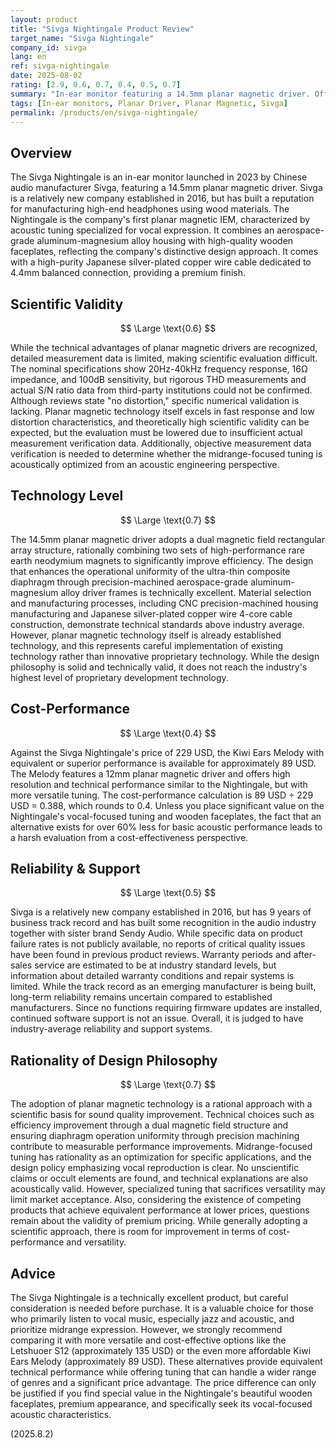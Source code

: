 ```yaml
---
layout: product
title: "Sivga Nightingale Product Review"
target_name: "Sivga Nightingale"
company_id: sivga
lang: en
ref: sivga-nightingale
date: 2025-08-02
rating: [2.9, 0.6, 0.7, 0.4, 0.5, 0.7]
summary: "In-ear monitor featuring a 14.5mm planar magnetic driver. Offers midrange-focused acoustic characteristics but has cost-performance challenges."
tags: [In-ear monitors, Planar Driver, Planar Magnetic, Sivga]
permalink: /products/en/sivga-nightingale/
---
```

## Overview

The Sivga Nightingale is an in-ear monitor launched in 2023 by Chinese audio manufacturer Sivga, featuring a 14.5mm planar magnetic driver. Sivga is a relatively new company established in 2016, but has built a reputation for manufacturing high-end headphones using wood materials. The Nightingale is the company's first planar magnetic IEM, characterized by acoustic tuning specialized for vocal expression. It combines an aerospace-grade aluminum-magnesium alloy housing with high-quality wooden faceplates, reflecting the company's distinctive design approach. It comes with a high-purity Japanese silver-plated copper wire cable dedicated to 4.4mm balanced connection, providing a premium finish.

## Scientific Validity

$$ \Large \text{0.6} $$

While the technical advantages of planar magnetic drivers are recognized, detailed measurement data is limited, making scientific evaluation difficult. The nominal specifications show 20Hz-40kHz frequency response, 16Ω impedance, and 100dB sensitivity, but rigorous THD measurements and actual S/N ratio data from third-party institutions could not be confirmed. Although reviews state "no distortion," specific numerical validation is lacking. Planar magnetic technology itself excels in fast response and low distortion characteristics, and theoretically high scientific validity can be expected, but the evaluation must be lowered due to insufficient actual measurement verification data. Additionally, objective measurement data verification is needed to determine whether the midrange-focused tuning is acoustically optimized from an acoustic engineering perspective.

## Technology Level

$$ \Large \text{0.7} $$

The 14.5mm planar magnetic driver adopts a dual magnetic field rectangular array structure, rationally combining two sets of high-performance rare earth neodymium magnets to significantly improve efficiency. The design that enhances the operational uniformity of the ultra-thin composite diaphragm through precision-machined aerospace-grade aluminum-magnesium alloy driver frames is technically excellent. Material selection and manufacturing processes, including CNC precision-machined housing manufacturing and Japanese silver-plated copper wire 4-core cable construction, demonstrate technical standards above industry average. However, planar magnetic technology itself is already established technology, and this represents careful implementation of existing technology rather than innovative proprietary technology. While the design philosophy is solid and technically valid, it does not reach the industry's highest level of proprietary development technology.

## Cost-Performance

$$ \Large \text{0.4} $$

Against the Sivga Nightingale's price of 229 USD, the Kiwi Ears Melody with equivalent or superior performance is available for approximately 89 USD. The Melody features a 12mm planar magnetic driver and offers high resolution and technical performance similar to the Nightingale, but with more versatile tuning. The cost-performance calculation is 89 USD ÷ 229 USD = 0.388, which rounds to 0.4. Unless you place significant value on the Nightingale's vocal-focused tuning and wooden faceplates, the fact that an alternative exists for over 60% less for basic acoustic performance leads to a harsh evaluation from a cost-effectiveness perspective.

## Reliability & Support

$$ \Large \text{0.5} $$

Sivga is a relatively new company established in 2016, but has 9 years of business track record and has built some recognition in the audio industry together with sister brand Sendy Audio. While specific data on product failure rates is not publicly available, no reports of critical quality issues have been found in previous product reviews. Warranty periods and after-sales service are estimated to be at industry standard levels, but information about detailed warranty conditions and repair systems is limited. While the track record as an emerging manufacturer is being built, long-term reliability remains uncertain compared to established manufacturers. Since no functions requiring firmware updates are installed, continued software support is not an issue. Overall, it is judged to have industry-average reliability and support systems.

## Rationality of Design Philosophy

$$ \Large \text{0.7} $$

The adoption of planar magnetic technology is a rational approach with a scientific basis for sound quality improvement. Technical choices such as efficiency improvement through a dual magnetic field structure and ensuring diaphragm operation uniformity through precision machining contribute to measurable performance improvements. Midrange-focused tuning has rationality as an optimization for specific applications, and the design policy emphasizing vocal reproduction is clear. No unscientific claims or occult elements are found, and technical explanations are also acoustically valid. However, specialized tuning that sacrifices versatility may limit market acceptance. Also, considering the existence of competing products that achieve equivalent performance at lower prices, questions remain about the validity of premium pricing. While generally adopting a scientific approach, there is room for improvement in terms of cost-performance and versatility.

## Advice

The Sivga Nightingale is a technically excellent product, but careful consideration is needed before purchase. It is a valuable choice for those who primarily listen to vocal music, especially jazz and acoustic, and prioritize midrange expression. However, we strongly recommend comparing it with more versatile and cost-effective options like the Letshuoer S12 (approximately 135 USD) or the even more affordable Kiwi Ears Melody (approximately 89 USD). These alternatives provide equivalent technical performance while offering tuning that can handle a wider range of genres and a significant price advantage. The price difference can only be justified if you find special value in the Nightingale's beautiful wooden faceplates, premium appearance, and specifically seek its vocal-focused acoustic characteristics.

(2025.8.2)
